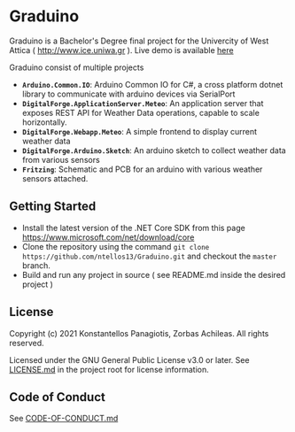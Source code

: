 # Graduino
Graduino is a Bachelor's Degree final project for the Univercity of West Attica ( http://www.ice.uniwa.gr ).
Live demo is available [here](https://meteo.devnt.gr/)

Graduino consist of multiple projects
- **`Arduino.Common.IO`**: Arduino Common IO for C#, a cross platform dotnet library to communicate with arduino devices via SerialPort
- **`DigitalForge.ApplicationServer.Meteo`**: An application server that exposes REST API for Weather Data operations, capable to scale horizontally.
- **`DigitalForge.Webapp.Meteo`**: A simple frontend to display current weather data
- **`DigitalForge.Arduino.Sketch`**: An arduino sketch to collect weather data from various sensors
- **`Fritzing`**: Schematic and PCB for an arduino with various weather sensors attached.

## Getting Started

- Install the latest version of the .NET Core SDK from this page <https://www.microsoft.com/net/download/core>
- Clone the repository using the command `git clone https://github.com/ntellos13/Graduino.git` and checkout the `master` branch.
- Build and run any project in source ( see README.md inside the desired project )

## License
Copyright (c) 2021 Konstantellos Panagiotis, Zorbas Achileas. All rights reserved.

Licensed under the GNU General Public License v3.0 or later. See [LICENSE.md](./LICENSE.md) in the project root for license information.

## Code of Conduct
See [CODE-OF-CONDUCT.md](./CODE-OF-CONDUCT.md)
